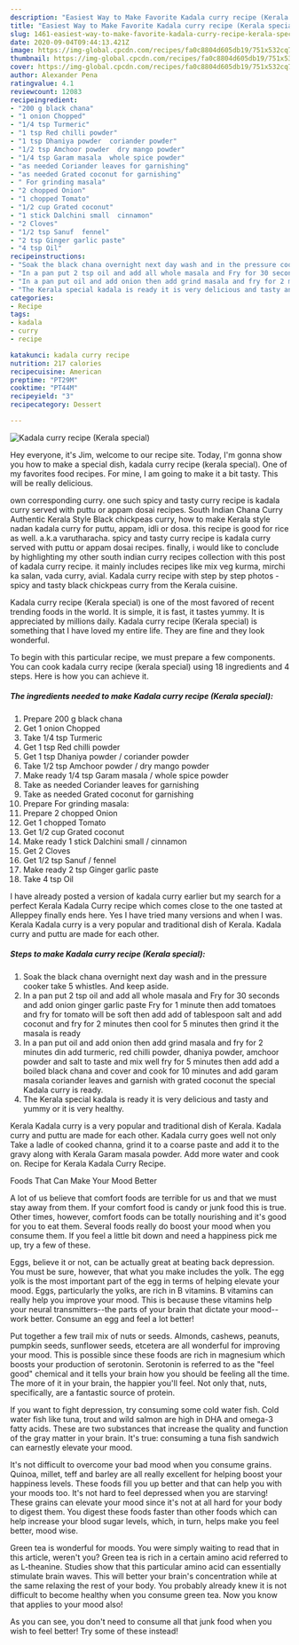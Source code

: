 ```yaml
---
description: "Easiest Way to Make Favorite Kadala curry recipe (Kerala special)"
title: "Easiest Way to Make Favorite Kadala curry recipe (Kerala special)"
slug: 1461-easiest-way-to-make-favorite-kadala-curry-recipe-kerala-special
date: 2020-09-04T09:44:13.421Z
image: https://img-global.cpcdn.com/recipes/fa0c8804d605db19/751x532cq70/kadala-curry-recipe-kerala-special-recipe-main-photo.jpg
thumbnail: https://img-global.cpcdn.com/recipes/fa0c8804d605db19/751x532cq70/kadala-curry-recipe-kerala-special-recipe-main-photo.jpg
cover: https://img-global.cpcdn.com/recipes/fa0c8804d605db19/751x532cq70/kadala-curry-recipe-kerala-special-recipe-main-photo.jpg
author: Alexander Pena
ratingvalue: 4.1
reviewcount: 12083
recipeingredient:
- "200 g black chana"
- "1 onion Chopped"
- "1/4 tsp Turmeric"
- "1 tsp Red chilli powder"
- "1 tsp Dhaniya powder  coriander powder"
- "1/2 tsp Amchoor powder  dry mango powder"
- "1/4 tsp Garam masala  whole spice powder"
- "as needed Coriander leaves for garnishing"
- "as needed Grated coconut for garnishing"
- " For grinding masala"
- "2 chopped Onion"
- "1 chopped Tomato"
- "1/2 cup Grated coconut"
- "1 stick Dalchini small  cinnamon"
- "2 Cloves"
- "1/2 tsp Sanuf  fennel"
- "2 tsp Ginger garlic paste"
- "4 tsp Oil"
recipeinstructions:
- "Soak the black chana overnight next day wash and in the pressure cooker take 5 whistles. And keep aside."
- "In a pan put 2 tsp oil and add all whole masala and Fry for 30 seconds and add onion ginger garlic paste Fry for 1 minute then add tomatoes and fry for tomato will be soft then add add of tablespoon salt and add coconut and fry for 2 minutes then cool for 5 minutes then grind it the masala is ready"
- "In a pan put oil and add onion then add grind masala and fry for 2 minutes din add turmeric, red chilli powder, dhaniya powder, amchoor powder and salt to taste and mix well fry for 5 minutes then add add a boiled black chana and cover and cook for 10 minutes and add garam masala coriander leaves and garnish with grated coconut the special Kadala curry is ready."
- "The Kerala special kadala is ready it is very delicious and tasty and yummy or it is very healthy."
categories:
- Recipe
tags:
- kadala
- curry
- recipe

katakunci: kadala curry recipe 
nutrition: 217 calories
recipecuisine: American
preptime: "PT29M"
cooktime: "PT44M"
recipeyield: "3"
recipecategory: Dessert

---
```



![Kadala curry recipe (Kerala special)](https://img-global.cpcdn.com/recipes/fa0c8804d605db19/751x532cq70/kadala-curry-recipe-kerala-special-recipe-main-photo.jpg)

Hey everyone, it's Jim, welcome to our recipe site. Today, I'm gonna show you how to make a special dish, kadala curry recipe (kerala special). One of my favorites food recipes. For mine, I am going to make it a bit tasty. This will be really delicious.

own corresponding curry. one such spicy and tasty curry recipe is kadala curry served with puttu or appam dosai recipes. South Indian Chana Curry Authentic Kerala Style Black chickpeas curry, how to make Kerala style nadan kadala curry for puttu, appam, idli or dosa. this recipe is good for rice as well. a.k.a varutharacha. spicy and tasty curry recipe is kadala curry served with puttu or appam dosai recipes. finally, i would like to conclude by highlighting my other south indian curry recipes collection with this post of kadala curry recipe. it mainly includes recipes like mix veg kurma, mirchi ka salan, vada curry, avial. Kadala curry recipe with step by step photos - spicy and tasty black chickpeas curry from the Kerala cuisine.

Kadala curry recipe (Kerala special) is one of the most favored of recent trending foods in the world. It is simple, it is fast, it tastes yummy. It is appreciated by millions daily. Kadala curry recipe (Kerala special) is something that I have loved my entire life. They are fine and they look wonderful.


To begin with this particular recipe, we must prepare a few components. You can cook kadala curry recipe (kerala special) using 18 ingredients and 4 steps. Here is how you can achieve it.

<!--inarticleads1-->

##### The ingredients needed to make Kadala curry recipe (Kerala special):

1. Prepare 200 g black chana
1. Get 1 onion Chopped
1. Take 1/4 tsp Turmeric
1. Get 1 tsp Red chilli powder
1. Get 1 tsp Dhaniya powder / coriander powder
1. Take 1/2 tsp Amchoor powder / dry mango powder
1. Make ready 1/4 tsp Garam masala / whole spice powder
1. Take as needed Coriander leaves for garnishing
1. Take as needed Grated coconut for garnishing
1. Prepare  For grinding masala:
1. Prepare 2 chopped Onion
1. Get 1 chopped Tomato
1. Get 1/2 cup Grated coconut
1. Make ready 1 stick Dalchini small / cinnamon
1. Get 2 Cloves
1. Get 1/2 tsp Sanuf / fennel
1. Make ready 2 tsp Ginger garlic paste
1. Take 4 tsp Oil


I have already posted a version of kadala curry earlier but my search for a perfect Kerala Kadala Curry recipe which comes close to the one tasted at Alleppey finally ends here. Yes I have tried many versions and when I was. Kerala Kadala curry is a very popular and traditional dish of Kerala. Kadala curry and puttu are made for each other. 

<!--inarticleads2-->

##### Steps to make Kadala curry recipe (Kerala special):

1. Soak the black chana overnight next day wash and in the pressure cooker take 5 whistles. And keep aside.
1. In a pan put 2 tsp oil and add all whole masala and Fry for 30 seconds and add onion ginger garlic paste Fry for 1 minute then add tomatoes and fry for tomato will be soft then add add of tablespoon salt and add coconut and fry for 2 minutes then cool for 5 minutes then grind it the masala is ready
1. In a pan put oil and add onion then add grind masala and fry for 2 minutes din add turmeric, red chilli powder, dhaniya powder, amchoor powder and salt to taste and mix well fry for 5 minutes then add add a boiled black chana and cover and cook for 10 minutes and add garam masala coriander leaves and garnish with grated coconut the special Kadala curry is ready.
1. The Kerala special kadala is ready it is very delicious and tasty and yummy or it is very healthy.


Kerala Kadala curry is a very popular and traditional dish of Kerala. Kadala curry and puttu are made for each other. Kadala curry goes well not only Take a ladle of cooked channa, grind it to a coarse paste and add it to the gravy along with Kerala Garam masala powder. Add more water and cook on. Recipe for Kerala Kadala Curry Recipe. 

Foods That Can Make Your Mood Better


A lot of us believe that comfort foods are terrible for us and that we must stay away from them. If your comfort food is candy or junk food this is true. Other times, however, comfort foods can be totally nourishing and it's good for you to eat them. Several foods really do boost your mood when you consume them. If you feel a little bit down and need a happiness pick me up, try a few of these.

Eggs, believe it or not, can be actually great at beating back depression. You must be sure, however, that what you make includes the yolk. The egg yolk is the most important part of the egg in terms of helping elevate your mood. Eggs, particularly the yolks, are rich in B vitamins. B vitamins can really help you improve your mood. This is because these vitamins help your neural transmitters--the parts of your brain that dictate your mood--work better. Consume an egg and feel a lot better!

Put together a few trail mix of nuts or seeds. Almonds, cashews, peanuts, pumpkin seeds, sunflower seeds, etcetera are all wonderful for improving your mood. This is possible since these foods are rich in magnesium which boosts your production of serotonin. Serotonin is referred to as the "feel good" chemical and it tells your brain how you should be feeling all the time. The more of it in your brain, the happier you'll feel. Not only that, nuts, specifically, are a fantastic source of protein.

If you want to fight depression, try consuming some cold water fish. Cold water fish like tuna, trout and wild salmon are high in DHA and omega-3 fatty acids. These are two substances that increase the quality and function of the gray matter in your brain. It's true: consuming a tuna fish sandwich can earnestly elevate your mood. 

It's not difficult to overcome your bad mood when you consume grains. Quinoa, millet, teff and barley are all really excellent for helping boost your happiness levels. These foods fill you up better and that can help you with your moods too. It's not hard to feel depressed when you are starving! These grains can elevate your mood since it's not at all hard for your body to digest them. You digest these foods faster than other foods which can help increase your blood sugar levels, which, in turn, helps make you feel better, mood wise.

Green tea is wonderful for moods. You were simply waiting to read that in this article, weren't you? Green tea is rich in a certain amino acid referred to as L-theanine. Studies show that this particular amino acid can essentially stimulate brain waves. This will better your brain's concentration while at the same relaxing the rest of your body. You probably already knew it is not difficult to become healthy when you consume green tea. Now you know that applies to your mood also!

As you can see, you don't need to consume all that junk food when you wish to feel better! Try some of these instead!

